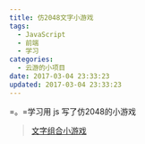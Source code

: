 ```yaml
---
title: 仿2048文字小游戏
tags:
  - JavaScript
  - 前端
  - 学习
categories:
  - 云游的小项目
date: 2017-03-04 23:33:23
updated: 2017-03-04 23:33:23
---
```


=。=学习用 js 写了仿2048的小游戏

> [文字组合小游戏](http://calligraphy.yunyoujun.cn/combination/)